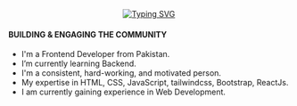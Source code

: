 <div align="center"> <a href="https://git.io/typing-svg"> <img src="https://readme-typing-svg.demolab.com?font=Poppins&weight=600&size=25&pause=500&color=FD9B0F&center=true&width=435&lines=Hi%2C+I'm+Arisha+Sattar+%F0%9F%92%AB;Passionate+Frontend+Developer+%F0%9F%91%A9%F0%9F%8F%BB%E2%80%8D%F0%9F%92%BB" alt="Typing SVG" /> </a> </div>
  
<h4> BUILDING & ENGAGING THE COMMUNITY</h4>

- I'm a Frontend Developer from Pakistan.
- I’m currently learning Backend.
- I'm a consistent, hard-working, and motivated person.
- My expertise in HTML, CSS, JavaScript, tailwindcss, Bootstrap, ReactJs.
- I am currently gaining experience in Web Development.
